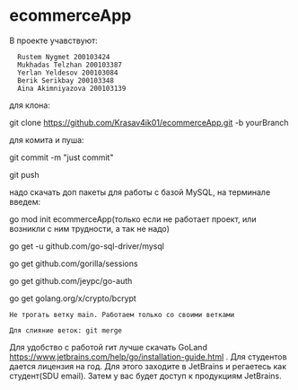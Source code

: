 # ecommerceApp
  В проекте учавствуют:
    
      Rustem Nygmet 200103424
      Mukhadas Telzhan 200103387
      Yerlan Yeldesov 200103084
      Berik Serikbay 200103348
      Aina Akimniyazova 200103139
      
      
  для клона:
  
  git clone https://github.com/Krasav4ik01/ecommerceApp.git -b yourBranch
  
  для комита и пуша:

  git commit -m "just commit"

  git push

  
  надо скачать доп пакеты для работы с базой MySQL, 
  на терминале введем:
  
  go mod init ecommerceApp(только если не работает проект, или возникли с ним трудности, а так не надо)
  
  go get -u github.com/go-sql-driver/mysql 
  
  go get github.com/gorilla/sessions
  
  go get github.com/jeypc/go-auth
  
  go get golang.org/x/crypto/bcrypt

    Не трогать ветку main. Работаем только со своими ветками
    
    Для слияние веток: git merge
    
    
   Для удобство с работой гит лучше скачать GoLand https://www.jetbrains.com/help/go/installation-guide.html
   . Для студентов дается лицензия на год. Для этого заходите в JetBrains и регаетесь как студент(SDU email). Затем у вас будет доступ к продукциям JetBrains.
